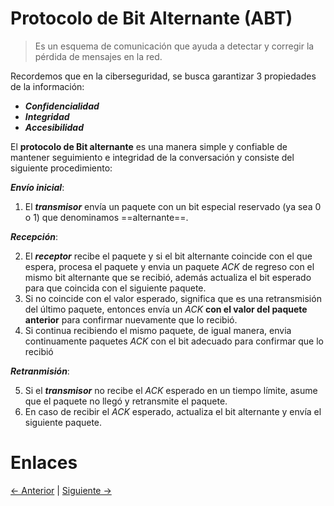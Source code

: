 # Protocolo de Bit Alternante (ABT)

> Es un esquema de comunicación que ayuda a detectar y corregir la pérdida de mensajes en la red.

Recordemos que en la ciberseguridad, se busca garantizar 3 propiedades de la información:

- ***Confidencialidad***
- ***Integridad***
- ***Accesibilidad***

El **protocolo de Bit alternante** es una manera simple y confiable de mantener seguimiento e integridad de la conversación y consiste del siguiente procedimiento:

***Envío inicial***:

1. El ***transmisor*** envía un paquete con un bit especial reservado (ya sea 0 o 1) que denominamos ==alternante==.

***Recepción***:

2. El ***receptor*** recibe el paquete y si el bit alternante coincide con el que espera, procesa el paquete y envia un paquete *ACK* de regreso con el mismo bit alternante que se recibió, además actualiza el bit esperado para que coincida con el siguiente paquete.
3. Si no coincide con el valor esperado, significa que es una retransmisión del último paquete, entonces envía un *ACK* **con el valor del paquete anterior** para confirmar nuevamente que lo recibió.
4. Si continua recibiendo el mismo paquete, de igual manera, envia continuamente paquetes *ACK* con el bit adecuado para confirmar que lo recibió

***Retranmisión***:

5. Si el ***transmisor*** no recibe el *ACK* esperado en un tiempo límite, asume que el paquete no llegó y retransmite el paquete.
6. En caso de recibir el *ACK* esperado, actualiza el bit alternante y envía el siguiente paquete.

# Enlaces

[<- Anterior](CompDis_2-1.md) | [Siguiente ->](CompDis_2-3.md)